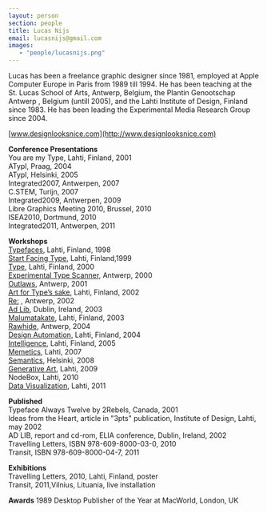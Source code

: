 ```yaml
---
layout: person
section: people
title: Lucas Nijs
email: lucasnijs@gmail.com
images:
   - "people/lucasnijs.png"
---
```

Lucas has been a freelance graphic designer since 1981, employed at Apple Computer Europe in Paris from 1989 till 1994. He has been teaching at the St. Lucas School of Arts, Antwerp, Belgium, the Plantin Genootschap Antwerp , Belgium (untill 2005), and the Lahti Institute of Design, Finland since 1983. He has been leading the Experimental Media Research Group since 2004.

[www.designlooksnice.com](http://www.designlooksnice.com)




**Conference Presentations**<br>
You are my Type, Lahti, Finland, 2001<br>
ATypI, Praag, 2004<br>
ATypI, Helsinki, 2005<br>
Integrated2007, Antwerpen, 2007<br>
C.STEM, Turijn, 2007<br>
Integrated2009, Antwerpen, 2009<br>
Libre Graphics Meeting 2010, Brussel, 2010<br>
ISEA2010, Dortmund, 2010<br>
Integrated2011, Antwerpen, 2011<br>


**Workshops**<br>
[Typefaces](http://www.designlooksnice.com/Lahti1998.html), Lahti, Finland, 1998 <br>
[Start Facing Type](http://www.designlooksnice.com/Lahti1999.html), Lahti, Finland,1999<br> 
[Type](http://www.designlooksnice.com/Lahti2000.html), Lahti, Finland, 2000<br> 
[Experimental Type Scanner](http://www.designlooksnice.com/ETS2000.html), Antwerp, 2000 <br>
[Outlaws](http://www.designlooksnice.com/Outlaws.html), Antwerp, 2001 <br>
[Art for Type’s sake](http://www.designlooksnice.com/Lahti2002.html), Lahti, Finland, 2002 <br>
[Re:](http://www.designlooksnice.com/Re.html) , Antwerp, 2002 <br>
[Ad Lib](http://www.designlooksnice.com/Dublin.html), Dublin, Ireland, 2003 <br>
[Malumatakate](http://www.designlooksnice.com/Lahti2003.html), Lahti, Finland, 2003 <br>
[Rawhide](http://www.designlooksnice.com/Rawhide.html), Antwerp, 2004 <br>
[Design Automation](http://www.designlooksnice.com/Lahti2004.html), Lahti, Finland, 2004 <br>
[Intelligence](http://www.designlooksnice.com/Lahti2005.html), Lahti, Finland, 2005 <br>
[Memetics](http://www.designlooksnice.com/Lahti2007.html), Lahti, 2007 <br>
[Semantics](http://www.designlooksnice.com/Helsinki2008.html), Helsinki, 2008 <br>
[Generative Art](http://www.designlooksnice.com/Lahti2009.html), Lahti, 2009 <br>
NodeBox, Lahti, 2010<br>
[Data Visualization](http://workshops.nodebox.net/2011-lahti/), Lahti, 2011 <br>

**Published**<br>
Typeface Always Twelve by 2Rebels, Canada, 2001<br>
Ideas from the Heart, article in "3pts" publication, Institute of Design, Lahti, may 2002 <br>
AD LIB, report and cd-rom, ELIA conference, Dublin, Ireland, 2002<br>
Travelling Letters, ISBN 978-609-8000-03-0, 2010<br>
Transit, ISBN 978-609-8000-04-7, 2011<br>

**Exhibitions**<br>
Travelling Letters, 2010, Lahti, Finland, poster<br>
Transit, 2011,Vilnius, Lituania, live installation<br>


**Awards**
1989 Desktop Publisher of the Year at MacWorld, London, UK<br>